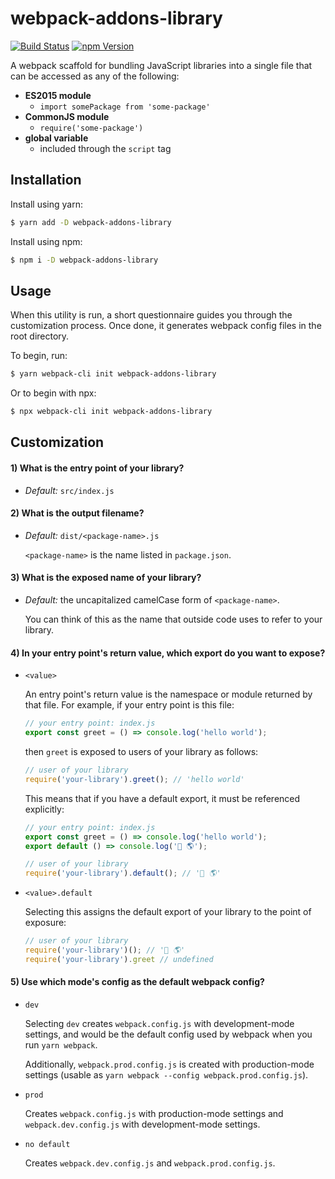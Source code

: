 # webpack-addons-library

[![Build Status](https://img.shields.io/travis/albytseng/webpack-addons-library.svg)](https://travis-ci.org/albytseng/webpack-addons-library) [![npm Version](https://img.shields.io/npm/v/webpack-addons-library.svg)](https://www.npmjs.com/package/webpack-addons-library)

A webpack scaffold for bundling JavaScript libraries into a single file that can be accessed as any of the following:
- __ES2015 module__
  - `import somePackage from 'some-package'`
- __CommonJS module__
  - `require('some-package')`
- __global variable__
  - included through the `script` tag

## Installation

Install using yarn:

```bash
$ yarn add -D webpack-addons-library
```

Install using npm:

```bash
$ npm i -D webpack-addons-library
```

## Usage

When this utility is run, a short questionnaire guides you through the customization process. Once done, it generates webpack config files in the root directory.

To begin, run:

```bash
$ yarn webpack-cli init webpack-addons-library
```

Or to begin with npx:

```bash
$ npx webpack-cli init webpack-addons-library
```

## Customization

#### 1) What is the entry point of your library?

- *Default:* `src/index.js`

#### 2) What is the output filename?

- *Default:* `dist/<package-name>.js`

  `<package-name>` is the name listed in `package.json`.

#### 3) What is the exposed name of your library?

- *Default:* the uncapitalized camelCase form of `<package-name>`.

  You can think of this as the name that outside code uses to refer to your library.

#### 4) In your entry point's return value, which export do you want to expose?

- `<value>`

  An entry point's return value is the namespace or module returned by that file. For example, if your entry point is this file:

  ```javascript
  // your entry point: index.js
  export const greet = () => console.log('hello world');
  ```

  then `greet` is exposed to users of your library as follows:

  ```javascript
  // user of your library
  require('your-library').greet(); // 'hello world'
  ```

  This means that if you have a default export, it must be referenced explicitly:

  ```javascript
  // your entry point: index.js
  export const greet = () => console.log('hello world');
  export default () => console.log('👋 🌎');
  ```

  ```javascript
  // user of your library
  require('your-library').default(); // '👋 🌎'
  ```

- `<value>.default`

  Selecting this assigns the default export of your library to the point of exposure:

  ```javascript
  // user of your library
  require('your-library')(); // '👋 🌎'
  require('your-library').greet // undefined
  ```

#### 5) Use which mode's config as the default webpack config?

- `dev`

  Selecting `dev` creates `webpack.config.js` with development-mode settings, and would be the default config used by webpack when you run `yarn webpack`.

  Additionally, `webpack.prod.config.js` is created with production-mode settings (usable as `yarn webpack --config webpack.prod.config.js`).

- `prod`

  Creates `webpack.config.js` with production-mode settings and `webpack.dev.config.js` with development-mode settings.

- `no default`

  Creates `webpack.dev.config.js` and `webpack.prod.config.js`.
